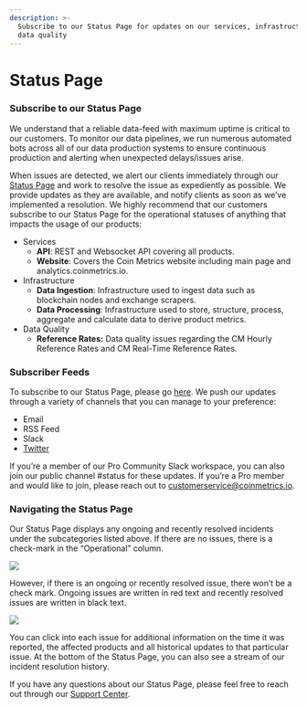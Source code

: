 ```yaml
---
description: >-
  Subscribe to our Status Page for updates on our services, infrastructure and
  data quality
---
```


# Status Page

### **Subscribe to our Status Page**

We understand that a reliable data-feed with maximum uptime is critical to our customers. To monitor our data pipelines, we run numerous automated bots across all of our data production systems to ensure continuous production and alerting when unexpected delays/issues arise. 

When issues are detected, we alert our clients immediately through our [Status Page](https://status.coinmetrics.io/) and work to resolve the issue as expediently as possible. We provide updates as they are available, and notify clients as soon as we’ve implemented a resolution. We highly recommend that our customers subscribe to our Status Page for the operational statuses of anything that impacts the usage of our products:

* Services
  * **API**: REST and Websocket API covering all products.
  * **Website**: Covers the Coin Metrics website including main page and analytics.coinmetrics.io.
* Infrastructure
  * **Data Ingestion**: Infrastructure used to ingest data such as blockchain nodes and exchange scrapers.
  * **Data Processing**: Infrastructure used to store, structure, process, aggregate and calculate data to derive product metrics.
* Data Quality
  * **Reference Rates:** Data quality issues regarding the CM Hourly Reference Rates and CM Real-Time Reference Rates.

### Subscriber Feeds

To subscribe to our Status Page, please go [here](https://status.coinmetrics.io/subscriptions/new). We push our updates through a variety of channels that you can manage to your preference: 

* Email
* RSS Feed
* Slack
* [Twitter](https://twitter.com/CM__Status)

If you’re a member of our Pro Community Slack workspace, you can also join our public channel \#status for these updates. If you’re a Pro member and would like to join, please reach out to [customerservice@coinmetrics.io](mailto:customerservice@coinmetrics.io). 

### Navigating the Status Page

Our Status Page displays any ongoing and recently resolved incidents under the subcategories listed above. If there are no issues, there is a check-mark in the “Operational” column. 

![](https://lh6.googleusercontent.com/kypj0yFGXKu4eMiT7567bGm0e6GLsSZfmBp27v3oQSR2R8HdQU8pR5ymlOBOnRh57bMS9vg6nlBePaZ76_1tVr3lz0u00aA4k2EN_DPPuaLxZ2O611MHKCzNP1NtrrtmMzGrRvP_)

However, if there is an ongoing or recently resolved issue, there won’t be a check mark. Ongoing issues are written in red text and recently resolved issues are written in black text.

![](https://lh3.googleusercontent.com/f0bDAXltBVE8v9CjLcmOAw0rdleVtY4usSPMLqYtG9cNtERMHjoPWee22ppfU55xrOkJNszyP7JprtL13Xm-9_XEn6J-voA3KlgrNfycOquA96LkDtM_0MXO-6qs6tNdNtyxk8RE)

You can click into each issue for additional information on the time it was reported, the affected products and all historical updates to that particular issue. At the bottom of the Status Page, you can also see a stream of our incident resolution history. 

If you have any questions about our Status Page, please feel free to reach out through our [Support Center](https://coinmetrics.io/support/). 

